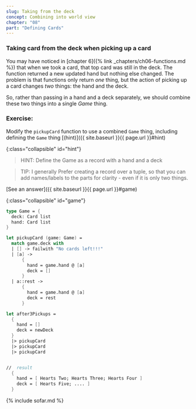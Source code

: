 ```yaml
---
slug: Taking from the deck
concept: Combining into world view
chapter: "08"
part: "Defining Cards"
---
```

### Taking card from the deck when picking up a card
You may have noticed in [chapter 6]({% link _chapters/ch06-functions.md %}) that when we took a card, that top card was still in the deck.  The function returned a new updated hand but nothing else changed.
The problem is that functions only return _one_ thing, but the action of picking up a card changes _two_ things: the hand and the deck.

So, rather than passing in a hand and a deck separately, we should combine these two things into a single _Game_ thing.

### Exercise:


Modify the `pickupCard` function to use a combined `Game` thing, including defining the `Game` thing
[(hint)]({{ site.baseurl }}{{ page.url }}#hint)

{:class="collapsible" id="hint"}
> HINT: Define the Game as a record with a hand and a deck

> TIP: I generally Prefer creating a record over a tuple, so that you can add names/labels to the parts for clarity - even if it is only two things.

[See an answer]({{ site.baseurl }}{{ page.url }}#game)

{:class="collapsible" id="game"}
```fsharp
type Game = {
  deck: Card list
  hand: Card list
}

let pickupCard (game: Game) =
  match game.deck with 
  | [] -> failwith "No cards left!!!"
  | [a] -> 
      {
        hand = game.hand @ [a]
        deck = []
      }
  | a::rest -> 
      {
        hand = game.hand @ [a]
        deck = rest
      }

let after3Pickups = 
  {
    hand = []
    deck = newDeck
  }
  |> pickupCard
  |> pickupCard
  |> pickupCard


//  result
  {
    hand = [ Hearts Two; Hearts Three; Hearts Four ]
    deck = [ Hearts Five; .... ]
  }

```


{% include sofar.md %}